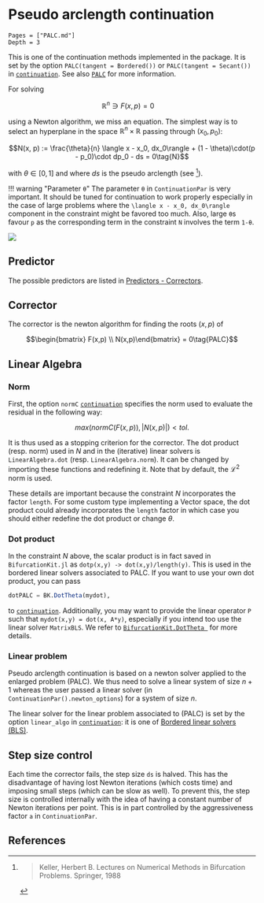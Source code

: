 # Pseudo arclength  continuation

```@contents
Pages = ["PALC.md"]
Depth = 3
```

This is one of the continuation methods implemented in the package. It is set by the option `PALC(tangent = Bordered())` or `PALC(tangent = Secant())` in [`continuation`](@ref). See also [`PALC`](@ref) for more information.

For solving

$$\mathbb R^n\ni F(x,p) = 0 \quad\tag{E}$$

using a Newton algorithm, we miss an equation. The simplest way is to select an hyperplane in the space $\mathbb R^n\times \mathbb R$ passing through $(x_0,p_0)$:

$$N(x, p) := \frac{\theta}{n} \langle x - x_0, dx_0\rangle + (1 - \theta)\cdot(p - p_0)\cdot dp_0 - ds = 0\tag{N}$$

with $\theta\in[0,1]$ and where $ds$ is the pseudo arclength (see [^Keller]).

!!! warning "Parameter `θ`"
    The parameter `θ` in `ContinuationPar` is very important. It should be tuned for continuation to work properly especially in the case of large problems where the ``\langle x - x_0, dx_0\rangle`` component in the constraint might be favored too much. Also, large `θ`s favour `p` as the corresponding term in the constraint ``N`` involves the term ``1-θ``.

![](PALC.png)


## Predictor

The possible predictors are listed in [Predictors - Correctors](@ref).

## Corrector

The corrector is the newton algorithm for finding the roots $(x,p)$ of

$$\begin{bmatrix} F(x,p) \\	N(x,p)\end{bmatrix} = 0\tag{PALC}$$

## Linear Algebra


### Norm

First, the option `normC` [`continuation`](@ref) specifies the norm used to evaluate the residual in the following way:

$$max(normC(F(x,p)), |N(x,p)|)<tol.$$

It is thus used as a stopping criterion for the corrector. The dot product (resp. norm) used in $N$ and in the (iterative) linear solvers is `LinearAlgebra.dot` (resp. `LinearAlgebra.norm`). It can be changed by importing these functions and redefining it. Note that by default, the $\mathcal L^2$ norm is used. 

These details are important because the constraint $N$ incorporates the factor `length`. For some custom type implementing a Vector space, the dot product could already incorporates the `length` factor in which case you should either redefine the dot product or change $\theta$.


### Dot product

In the constraint $N$ above, the scalar product is in fact saved in `BifurcationKit.jl` as `dotp(x,y) -> dot(x,y)/length(y)`. This is used in the bordered linear solvers associated to PALC. If you want to use your own dot product, you can pass

```julia
dotPALC = BK.DotTheta(mydot),
```

to [`continuation`](@ref). Additionally, you may want to provide the linear operator `P` such that `mydot(x,y) = dot(x, A*y)`, especially if you intend too use the linear solver `MatrixBLS`. We refer to [`BifurcationKit.DotTheta `](@ref) for more details.

### Linear problem

Pseudo arclength continuation is based on a newton solver applied to the enlarged problem (PALC). We thus need to solve a linear system of size $n+1$ whereas the user passed a linear solver (in `ContinuationPar().newton_options`) for a system of size $n$.

The linear solver for the linear problem associated to (PALC) is set by the option `linear_algo` in [`continuation`](@ref): it is one of [Bordered linear solvers (BLS)](@ref).


## Step size control

Each time the corrector fails, the step size ``ds`` is halved. This has the disadvantage of having lost Newton iterations (which costs time) and imposing small steps (which can be slow as well). To prevent this, the step size is controlled internally with the idea of having a constant number of Newton iterations per point. This is in part controlled by the aggressiveness factor `a` in `ContinuationPar`.


## References

[^Keller]:> Keller, Herbert B. Lectures on Numerical Methods in Bifurcation Problems. Springer, 1988
